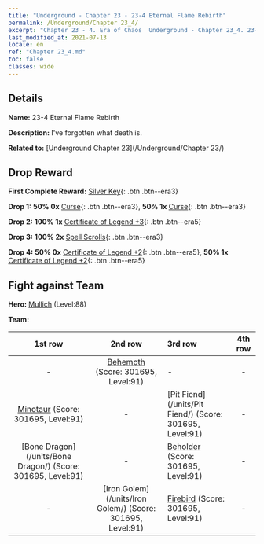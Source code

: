 ```yaml
---
title: "Underground - Chapter 23 - 23-4 Eternal Flame Rebirth"
permalink: /Underground/Chapter 23_4/
excerpt: "Chapter 23 - 4. Era of Chaos  Underground - Chapter 23_4. 23-4 Eternal Flame Rebirth"
last_modified_at: 2021-07-13
locale: en
ref: "Chapter 23_4.md"
toc: false
classes: wide
---
```


## Details

 **Name:** 23-4 Eternal Flame Rebirth

 **Description:** I've forgotten what death is.

 **Related to:** [Underground Chapter 23](/Underground/Chapter 23/)

## Drop Reward

 **First Complete Reward:** [Silver Key](/Items/con_693/){: .btn .btn--era3}

 **Drop 1:** **50% 0x** [Curse](/Items/her_410/){: .btn .btn--era3}, **50% 1x** [Curse](/Items/her_410/){: .btn .btn--era3}

 **Drop 2:** **100% 1x** [Certificate of Legend +3](/Items/mat_88/){: .btn .btn--era5}

 **Drop 3:** **100% 2x** [Spell Scrolls](/Items/con_694/){: .btn .btn--era3}

 **Drop 4:** **50% 0x** [Certificate of Legend +2](/Items/mat_81/){: .btn .btn--era5}, **50% 1x** [Certificate of Legend +2](/Items/mat_81/){: .btn .btn--era5}


## Fight against Team
 **Hero:** [Mullich](/heroes/Mullich/) (Level:88)

 **Team:**


  | 1st row | 2nd row | 3rd row | 4th row |
  |:----:|:----:|:----|:----:|
  | - | [Behemoth](/units/Behemoth/) (Score: 301695, Level:91)  | - | - |
  | [Minotaur](/units/Minotaur/) (Score: 301695, Level:91)  | - | [Pit Fiend](/units/Pit Fiend/) (Score: 301695, Level:91)  | - |
  | [Bone Dragon](/units/Bone Dragon/) (Score: 301695, Level:91)  | - | [Beholder](/units/Beholder/) (Score: 301695, Level:91)  | - |
  | - | [Iron Golem](/units/Iron Golem/) (Score: 301695, Level:91)  | [Firebird](/units/Firebird/) (Score: 301695, Level:91)  | - |


